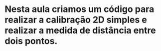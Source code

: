 # Nesta aula criamos um código para realizar a calibração 2D simples e realizar a medida de distância entre dois pontos.
